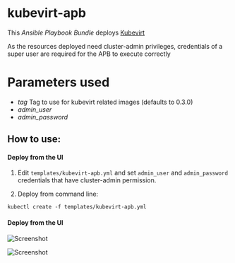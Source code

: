 # kubevirt-apb
This *Ansible Playbook Bundle* deploys [Kubevirt](http://www.kubevirt.io)

As the resources deployed need cluster-admin privileges, credentials of a super user are required for the APB to execute correctly

# Parameters used

- *tag*  Tag to use for kubevirt related images (defaults to 0.3.0)
- *admin_user*
- *admin_password*

## How to use:

#### Deploy from the UI

1) Edit ```templates/kubevirt-apb.yml``` and set ```admin_user``` and ```admin_password``` credentials that have cluster-admin permission.
   
2) Deploy from command line:

```
kubectl create -f templates/kubevirt-apb.yml
```

#### Deploy from the UI

![Screenshot](images/kubevirt1.png)


![Screenshot](images/kubevirt2.png)
